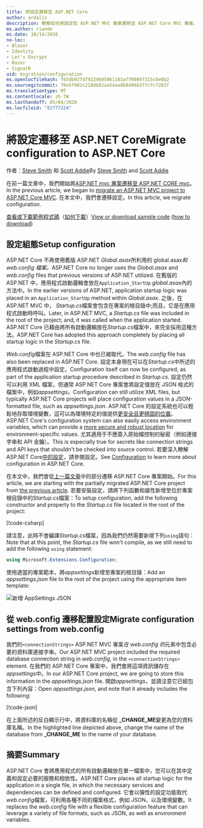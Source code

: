 ```yaml
---
title: 將設定遷移至 ASP.NET Core
author: ardalis
description: 瞭解如何將設定從 ASP.NET MVC 專案遷移至 ASP.NET Core MVC 專案。
ms.author: riande
ms.date: 10/14/2016
no-loc:
- Blazor
- Identity
- Let's Encrypt
- Razor
- SignalR
uid: migration/configuration
ms.openlocfilehash: f65db927d79224695861101aff00897315c6e0b2
ms.sourcegitcommit: 70e5f982c218db82aa54aa8b8d96b377cfc7283f
ms.translationtype: MT
ms.contentlocale: zh-TW
ms.lasthandoff: 05/04/2020
ms.locfileid: "82777224"
---
```

# <a name="migrate-configuration-to-aspnet-core"></a><span data-ttu-id="124af-103">將設定遷移至 ASP.NET Core</span><span class="sxs-lookup"><span data-stu-id="124af-103">Migrate configuration to ASP.NET Core</span></span>

<span data-ttu-id="124af-104">作者：[Steve Smith](https://ardalis.com/) 和 [Scott Addie](https://scottaddie.com)</span><span class="sxs-lookup"><span data-stu-id="124af-104">By [Steve Smith](https://ardalis.com/) and [Scott Addie](https://scottaddie.com)</span></span>

<span data-ttu-id="124af-105">在前一篇文章中，我們開始將[ASP.NET mvc 專案遷移至 ASP.NET CORE mvc](xref:migration/mvc)。</span><span class="sxs-lookup"><span data-stu-id="124af-105">In the previous article, we began to [migrate an ASP.NET MVC project to ASP.NET Core MVC](xref:migration/mvc).</span></span> <span data-ttu-id="124af-106">在本文中，我們會遷移設定。</span><span class="sxs-lookup"><span data-stu-id="124af-106">In this article, we migrate configuration.</span></span>

<span data-ttu-id="124af-107">[查看或下載範例程式碼](https://github.com/dotnet/AspNetCore.Docs/tree/master/aspnetcore/migration/configuration/samples)（[如何下載](xref:index#how-to-download-a-sample)）</span><span class="sxs-lookup"><span data-stu-id="124af-107">[View or download sample code](https://github.com/dotnet/AspNetCore.Docs/tree/master/aspnetcore/migration/configuration/samples) ([how to download](xref:index#how-to-download-a-sample))</span></span>

## <a name="setup-configuration"></a><span data-ttu-id="124af-108">設定組態</span><span class="sxs-lookup"><span data-stu-id="124af-108">Setup configuration</span></span>

<span data-ttu-id="124af-109">ASP.NET Core 不再使用舊版 ASP.NET *Global.asax*所利用的 global.asax*和 web.config 檔案。*</span><span class="sxs-lookup"><span data-stu-id="124af-109">ASP.NET Core no longer uses the *Global.asax* and *web.config* files that previous versions of ASP.NET utilized.</span></span> <span data-ttu-id="124af-110">在舊版的 ASP.NET 中，應用程式啟動邏輯會放在`Application_StartUp` *global.asax*內的方法中。</span><span class="sxs-lookup"><span data-stu-id="124af-110">In the earlier versions of ASP.NET, application startup logic was placed in an `Application_StartUp` method within *Global.asax*.</span></span> <span data-ttu-id="124af-111">之後，在 ASP.NET MVC 中， *Startup.cs*檔案會包含在專案的根目錄中;而且，它是在應用程式啟動時呼叫。</span><span class="sxs-lookup"><span data-stu-id="124af-111">Later, in ASP.NET MVC, a *Startup.cs* file was included in the root of the project; and, it was called when the application started.</span></span> <span data-ttu-id="124af-112">ASP.NET Core 已藉由將所有啟動邏輯放在*Startup.cs*檔案中，來完全採用這種方法。</span><span class="sxs-lookup"><span data-stu-id="124af-112">ASP.NET Core has adopted this approach completely by placing all startup logic in the *Startup.cs* file.</span></span>

<span data-ttu-id="124af-113">*Web.config*檔案在 ASP.NET Core 中也已被取代。</span><span class="sxs-lookup"><span data-stu-id="124af-113">The *web.config* file has also been replaced in ASP.NET Core.</span></span> <span data-ttu-id="124af-114">設定本身現在可以在*Startup.cs*中所述的應用程式啟動過程中設定。</span><span class="sxs-lookup"><span data-stu-id="124af-114">Configuration itself can now be configured, as part of the application startup procedure described in *Startup.cs*.</span></span> <span data-ttu-id="124af-115">設定仍然可以利用 XML 檔案，但通常 ASP.NET Core 專案會將設定值放在 JSON 格式的檔案中，例如*appsettings。*</span><span class="sxs-lookup"><span data-stu-id="124af-115">Configuration can still utilize XML files, but typically ASP.NET Core projects will place configuration values in a JSON-formatted file, such as *appsettings.json*.</span></span> <span data-ttu-id="124af-116">ASP.NET Core 的設定系統也可以輕鬆地存取環境變數，這可以為環境特定的值提供[更安全且更穩固的位置](xref:security/app-secrets)。</span><span class="sxs-lookup"><span data-stu-id="124af-116">ASP.NET Core's configuration system can also easily access environment variables, which can provide a [more secure and robust location](xref:security/app-secrets) for environment-specific values.</span></span> <span data-ttu-id="124af-117">尤其適用于不應簽入原始檔控制的秘密（例如連接字串和 API 金鑰）。</span><span class="sxs-lookup"><span data-stu-id="124af-117">This is especially true for secrets like connection strings and API keys that shouldn't be checked into source control.</span></span> <span data-ttu-id="124af-118">若要深入瞭解 ASP.NET Core[中的設定](xref:fundamentals/configuration/index)，請參閱設定。</span><span class="sxs-lookup"><span data-stu-id="124af-118">See [Configuration](xref:fundamentals/configuration/index) to learn more about configuration in ASP.NET Core.</span></span>

<span data-ttu-id="124af-119">在本文中，我們會從[上一篇文章](xref:migration/mvc)中的部分遷移 ASP.NET Core 專案開始。</span><span class="sxs-lookup"><span data-stu-id="124af-119">For this article, we are starting with the partially migrated ASP.NET Core project from [the previous article](xref:migration/mvc).</span></span> <span data-ttu-id="124af-120">若要安裝設定，請將下列函數和屬性新增至位於專案根目錄中的*Startup.cs*檔案：</span><span class="sxs-lookup"><span data-stu-id="124af-120">To setup configuration, add the following constructor and property to the *Startup.cs* file located in the root of the project:</span></span>

[!code-csharp[](configuration/samples/WebApp1/src/WebApp1/Startup.cs?range=11-16)]

<span data-ttu-id="124af-121">請注意，此時不會編譯*Startup.cs*檔案，因為我們仍然需要新增下列`using`語句：</span><span class="sxs-lookup"><span data-stu-id="124af-121">Note that at this point, the *Startup.cs* file won't compile, as we still need to add the following `using` statement:</span></span>

```csharp
using Microsoft.Extensions.Configuration;
```

<span data-ttu-id="124af-122">使用適當的專案範本，將*appsettings*新增至專案的根目錄：</span><span class="sxs-lookup"><span data-stu-id="124af-122">Add an *appsettings.json* file to the root of the project using the appropriate item template:</span></span>

![新增 AppSettings JSON](configuration/_static/add-appsettings-json.png)

## <a name="migrate-configuration-settings-from-webconfig"></a><span data-ttu-id="124af-124">從 web.config 遷移配置設定</span><span class="sxs-lookup"><span data-stu-id="124af-124">Migrate configuration settings from web.config</span></span>

<span data-ttu-id="124af-125">我們的`<connectionStrings>` ASP.NET MVC 專案*在 web.config 的*元素中包含必要的資料庫連接字串。</span><span class="sxs-lookup"><span data-stu-id="124af-125">Our ASP.NET MVC project included the required database connection string in *web.config*, in the `<connectionStrings>` element.</span></span> <span data-ttu-id="124af-126">在我們的 ASP.NET Core 專案中，我們會將這項資訊儲存在*appsettings*中。</span><span class="sxs-lookup"><span data-stu-id="124af-126">In our ASP.NET Core project, we are going to store this information in the *appsettings.json* file.</span></span> <span data-ttu-id="124af-127">開啟*appsettings*，並請注意它已經包含下列內容：</span><span class="sxs-lookup"><span data-stu-id="124af-127">Open *appsettings.json*, and note that it already includes the following:</span></span>

[!code-json[](../migration/configuration/samples/WebApp1/src/WebApp1/appsettings.json?highlight=4)]

<span data-ttu-id="124af-128">在上面所述的反白顯示行中，將資料庫的名稱從 **_CHANGE_ME**變更為您的資料庫名稱。</span><span class="sxs-lookup"><span data-stu-id="124af-128">In the highlighted line depicted above, change the name of the database from **_CHANGE_ME** to the name of your database.</span></span>

## <a name="summary"></a><span data-ttu-id="124af-129">摘要</span><span class="sxs-lookup"><span data-stu-id="124af-129">Summary</span></span>

<span data-ttu-id="124af-130">ASP.NET Core 會將應用程式的所有啟動邏輯放在單一檔案中，您可以在其中定義和設定必要的服務和相依性。</span><span class="sxs-lookup"><span data-stu-id="124af-130">ASP.NET Core places all startup logic for the application in a single file, in which the necessary services and dependencies can be defined and configured.</span></span> <span data-ttu-id="124af-131">它會以彈性的設定功能取代*web.config*檔案，可利用各種不同的檔案格式，例如 JSON，以及環境變數。</span><span class="sxs-lookup"><span data-stu-id="124af-131">It replaces the *web.config* file with a flexible configuration feature that can leverage a variety of file formats, such as JSON, as well as environment variables.</span></span>
